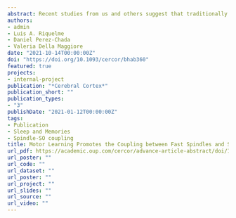 ```yaml
---
abstract: Recent studies from us and others suggest that traditionally declarative structures mediate some aspects of the encoding and consolidation of procedural memories. This evidence points to the existence of converging physiological pathways across memory systems. Here, we examined whether the coupling between slow oscillations (SO) and spindles, a mechanism well established in the consolidation of declarative memories, is relevant for the stabilization of human motor memories. To this aim, we conducted an electroencephalography study in which we quantified various parameters of these oscillations during a night of sleep that took place immediately after learning a visuomotor adaptation (VMA) task. We found that VMA increased the overall density of fast (≥12 Hz), but not slow (<12 Hz), spindles during nonrapid eye movement sleep, stage 3 (NREM3). This modulation occurred rather locally over the hemisphere contralateral to the trained hand. Although adaptation learning did not affect the density of SOs, it substantially enhanced the number of fast spindles locked to the active phase of SOs. The fact that only coupled spindles predicted overnight memory retention points to the relevance of this association in motor memory consolidation. Our work provides evidence in favor of a common mechanism at the basis of the stabilization of declarative and motor memories.
authors:
- admin
- Luis A. Riquelme
- Daniel Perez-Chada
- Valeria Della Maggiore
date: "2021-10-14T00:00:00Z"
doi: "https://doi.org/10.1093/cercor/bhab360"
featured: true
projects:
- internal-project
publication: "*Cerebral Cortex*"
publication_short: ""
publication_types:
- "3"
publishDate: "2021-01-12T00:00:00Z"
tags:
- Publication
- Sleep and Memories
- Spindle-SO coupling
title: Motor Learning Promotes the Coupling between Fast Spindles and Slow Oscillations Locally over the Contralateral Motor Network
url_pdf: https://academic.oup.com/cercor/advance-article-abstract/doi/10.1093/cercor/bhab360/6396793?redirectedFrom=fulltext
url_poster: ""
url_code: ""
url_dataset: ""
url_poster: ""
url_project: ""
url_slides: ""
url_source: ""
url_video: ""
---
```

